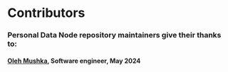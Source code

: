 # Contributors

### Personal Data Node repository maintainers give their thanks to:

#### [Oleh Mushka](https://github.com/olehmushka), Software engineer, May 2024
